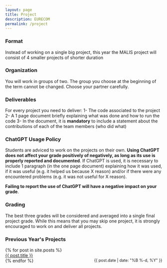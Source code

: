 ```yaml
---
layout: page
title: Project
description: EURECOM
permalink: /project
---
```


### Format
Instead of working on a single big project, this year the MALIS project will consist of 4 smaller projects of shorter duration

### Organization
You will work in groups of two. The group you choose at the beginning of the term cannot be changed. Choose your partner carefully.

### Deliverables
For every project you need to deliver:
1- The code associated to the project
2- A 1 page document briefly explaining what was done and how to run the code
3- In the document, it is **mandatory** to include a statement about the contributions of each of the team members (who did what)

### ChatGPT Usage Policy
Students are adviced to work on the projects on their own. **Using ChatGPT does not affect your grade positively of negatively, as long as its use is properly reported and documented**. 
If ChatGPT is used, it is necessary to include 1 paragraph (in the one page document) explaining how it was used, if it was useful (e.g. it helped us because X reason) 
and/or if there were any encountered problems (e.g. it was not useful for X reason).

**Failing to report the use of ChatGPT will have a negative impact on your grade**. 

### Grading
The best three grades will be considered and averaged into a single final project grade. 
While this means that you may skip one project, it is strongly encouraged to work on and deliver all projects. 



### Previous Year's Projects

<ul style="list-style:none;padding:0rem 0;">
<ul class="homepage-list" style="list-style:none;padding:0rem 0;">
{% for post in site.posts %}
  <li>
    <a style="display:inline-block;width:60%;" href="{{ site.baseurl }}{{ post.url }}">{{ post.title }}</a>
    <time style="float:right;font-size:90%;" datetime="{{ post.date | date_to_xmlschema }}">{{ post.date | date: "%B %-d, %Y" }}</time>
  </li>
{% endfor %}
</ul>
